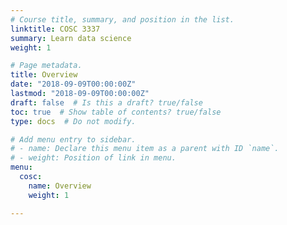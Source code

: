 ```yaml
---
# Course title, summary, and position in the list.
linktitle: COSC 3337
summary: Learn data science
weight: 1

# Page metadata.
title: Overview
date: "2018-09-09T00:00:00Z"
lastmod: "2018-09-09T00:00:00Z"
draft: false  # Is this a draft? true/false
toc: true  # Show table of contents? true/false
type: docs  # Do not modify.

# Add menu entry to sidebar.
# - name: Declare this menu item as a parent with ID `name`.
# - weight: Position of link in menu.
menu:
  cosc:
    name: Overview
    weight: 1

---
```


